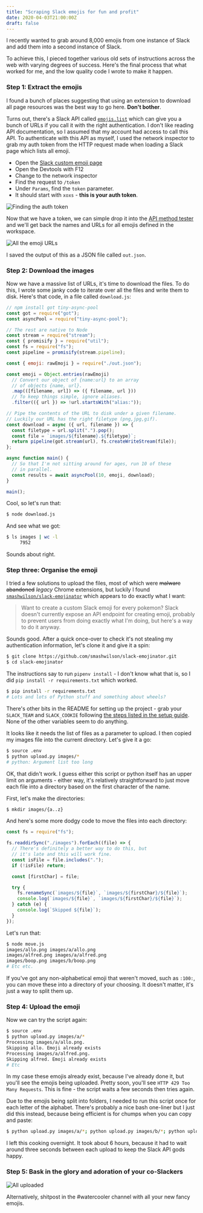 ```yaml
---
title: "Scraping Slack emojis for fun and profit"
date: 2020-04-03T21:00:00Z
draft: false
---
```


I recently wanted to grab around 8,000 emojis from one instance of Slack and add them into a second instance of Slack.

To achieve this, I pieced together various old sets of instructions across the web with varying degrees of success. Here's the final process that what worked for me, and the low quality code I wrote to make it happen.

### Step 1: Extract the emojis

I found a bunch of places suggesting that using an extension to download all page resources was the best way to go here. **Don't bother**.

Turns out, there's a Slack API called [`emojis.list`](https://api.slack.com/methods/emoji.list) which can give you a bunch of URLs if you call it with the right authentication. I don't like reading API documentation, so I assumed that my account had access to call this API. To authenticate with this API as myself, I used the network inspector to grab my auth token from the HTTP request made when loading a Slack page which lists all emoji.

- Open the [Slack custom emoji page](https://monzo.slack.com/customize/emoji)
- Open the Devtools with F12
- Change to the network inspector
- Find the request to `/token`
- Under `Params`, find the `token` parameter.
- It should start with `xoxs` - **this is your auth token**.

![Finding the auth token](./media/auth-token.png)

Now that we have a token, we can simple drop it into the [API method tester](https://api.slack.com/methods/emoji.list/test) and we'll get back the names and URLs for all emojis defined in the workspace.

![All the emoji URLs](./media/emojis-api.png)

I saved the output of this as a JSON file called `out.json`.

### Step 2: Download the images

Now we have a massive list of URLs, it's time to download the files. To do this, I wrote some janky code to iterate over all the files and write them to disk. Here's that code, in a file called `download.js`:

```javascript
// npm install got tiny-async-pool
const got = require("got");
const asyncPool = require("tiny-async-pool");

// The rest are native to Node
const stream = require("stream");
const { promisify } = require("util");
const fs = require("fs");
const pipeline = promisify(stream.pipeline);

const { emoji: rawEmoji } = require("./out.json");

const emoji = Object.entries(rawEmoji)
  // Convert our object of {name:url} to an array
  // of objects {name, url}.
  .map(([filename, url]) => ({ filename, url }))
  // To keep things simple, ignore aliases.
  .filter(({ url }) => !url.startsWith("alias:"));

// Pipe the contents of the URL to disk under a given filename.
// Luckily our URL has the right filetype (png,jpg,gif).
const download = async ({ url, filename }) => {
  const filetype = url.split(".").pop();
  const file = `images/${filename}.${filetype}`;
  return pipeline(got.stream(url), fs.createWriteStream(file));
};

async function main() {
  // So that I'm not sitting around for ages, run 10 of these
  // in parallel.
  const results = await asyncPool(10, emoji, download);
}

main();
```

Cool, so let's run that:

```bash
$ node download.js
```

And see what we got:

```bash
$ ls images | wc -l
     7952
```

Sounds about right.

### Step three: Organise the emoji

I tried a few solutions to upload the files, most of which were ~~malware~~ ~~abandoned~~ _legacy_ Chrome extensions, but luckily I found [`smashwilson/slack-emojinator`](https://github.com/smashwilson/slack-emojinator) which appears to do exactly what I want:

> Want to create a custom Slack emoji for every pokemon? Slack doesn't currently expose an API endpoint for creating emoji, probably to prevent users from doing exactly what I'm doing, but here's a way to do it anyway.

Sounds good. After a quick once-over to check it's not stealing my authentication information, let's clone it and give it a spin:

```bash
$ git clone https://github.com/smashwilson/slack-emojinator.git
$ cd slack-emojinator
```

The instructions say to run `pipenv install` - I don't know what that is, so I did `pip install -r requirements.txt` which worked.

```bash
$ pip install -r requirements.txt
# Lots and lots of Python stuff and something about wheels?
```

There's other bits in the README for setting up the project - grab your `SLACK_TEAM` and `SLACK_COOKIE` following [the steps listed in the setup guide](https://github.com/smashwilson/slack-emojinator). None of the other variables seem to do anything.

It looks like it needs the list of files as a parameter to upload. I then copied my images file into the current directory. Let's give it a go:

```bash
$ source .env
$ python upload.py images/*
# python: Argument list too long
```

OK, that didn't work. I guess either this script or python itself has an upper limit on arguments - either way, it's relatively straightforward to just move each file into a directory based on the first character of the name.

First, let's make the directories:

```bash
$ mkdir images/{a..z}
```

And here's some more dodgy code to move the files into each directory:

```javascript
const fs = require("fs");

fs.readdirSync("./images").forEach((file) => {
  // There's definitely a better way to do this, but
  // it's late and this will work fine.
  const isFile = file.includes(".");
  if (!isFile) return;

  const [firstChar] = file;

  try {
    fs.renameSync(`images/${file}`, `images/${firstChar}/${file}`);
    console.log(`images/${file}`, `images/${firstChar}/${file}`);
  } catch (e) {
    console.log(`Skipped ${file}`);
  }
});
```

Let's run that:

```bash
$ node move.js
images/allo.png images/a/allo.png
images/alfred.png images/a/alfred.png
images/boop.png images/b/boop.png
# Etc etc.
```

If you've got any non-alphabetical emoji that weren't moved, such as `:100:`, you can move these into a directory of your choosing. It doesn't matter, it's just a way to split them up.

### Step 4: Upload the emoji

Now we can try the script again:

```bash
$ source .env
$ python upload.py images/a/*
Processing images/a/allo.png.
Skipping allo. Emoji already exists
Processing images/a/alfred.png.
Skipping alfred. Emoji already exists
# Etc
```

In my case these emojis already exist, because I've already done it, but you'll see the emojis being uploaded. Pretty soon, you'll see `HTTP 429 Too Many Requests`. This is fine - the script waits a few seconds then tries again.

Due to the emojis being split into folders, I needed to run this script once for each letter of the alphabet. There's probably a nice bash one-liner but I just did this instead, because being efficient is for chumps when you can copy and paste:

```bash
$ python upload.py images/a/*; python upload.py images/b/*; python upload.py images/c/*; python upload.py images/d/*; python upload.py images/e/*; python upload.py images/f/*; python upload.py images/g/*; python upload.py images/h/*; python upload.py images/i/*; python upload.py images/j/*; python upload.py images/k/*; python upload.py images/l/*; python upload.py images/m/*; python upload.py images/n/*; python upload.py images/o/*; python upload.py images/p/*; python upload.py images/q/*; python upload.py images/r/*; python upload.py images/s/*; python upload.py images/t/*; python upload.py images/u/*; python upload.py images/v/*; python upload.py images/w/*; python upload.py images/x/*; python upload.py images/y/*; python upload.py images/z/*
```

I left this cooking overnight. It took about 6 hours, because it had to wait around three seconds between each upload to keep the Slack API gods happy.

### Step 5: Bask in the glory and adoration of your co-Slackers

![All uploaded](./media/done.png)

Alternatively, shitpost in the #watercooler channel with all your new fancy emojis.
